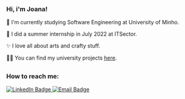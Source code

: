 ### Hi, i'm Joana!

🌱 I'm currently studying Software Engineering at University of Minho. 

 🦋 I did a summer internship in July 2022 at ITSector. 
 
 ✨ I love all about arts and crafty stuff.

👩‍💻 You can find my university projects [here](https://github.com/joanabranco/uminho-projects).


## 
### How to reach me:
<div id="badges">
  <a href="https://www.linkedin.com/in/joana-branco-73v/">
    <img src="https://img.shields.io/badge/LinkedIn-blue?style=for-the-badge&logo=linkedin&logoColor=white" alt="LinkedIn Badge"/>
  </a>
  <a href="mailto:joanabranco.23@gmail.com">
    <img src="https://img.shields.io/badge/Email-red?style=for-the-badge&logo=mail.ru&logoColor=white" alt="Email Badge"/>
  </a>
</div>
